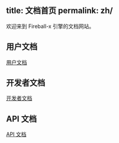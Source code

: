 title: 文档首页
permalink: zh/
---

欢迎来到 Fireball-x 引擎的文档网站。

## 用户文档

[用户文档](/zh)

## 开发者文档

[开发者文档](/zh/dev)

## API 文档

[API 文档](/api/zh/modules/Fire.html)
